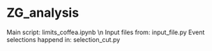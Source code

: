 # ZG_analysis

Main script: limits_coffea.ipynb \n
Input files from: input_file.py
Event selections happend in: selection_cut.py
